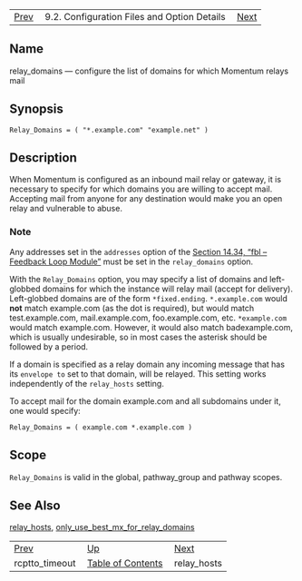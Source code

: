 |     |     |     |
| --- | --- | --- |
| [Prev](conf.ref.rcptto_timeout)  | 9.2. Configuration Files and Option Details |  [Next](conf.ref.relay_hosts.php) |

<a name="conf.ref.relay_domains"></a>
## Name

relay_domains — configure the list of domains for which Momentum relays mail

## Synopsis

`Relay_Domains = ( "*.example.com" "example.net" )`

<a name="idp11096080"></a>
## Description

When Momentum is configured as an inbound mail relay or gateway, it is necessary to specify for which domains you are willing to accept mail. Accepting mail from anyone for any destination would make you an open relay and vulnerable to abuse.

### Note

Any addresses set in the `addresses` option of the [Section 14.34, “fbl – Feedback Loop Module”](modules.fbl "14.34. fbl – Feedback Loop Module") must be set in the `relay_domains` option.

With the `Relay_Domains` option, you may specify a list of domains and left-globbed domains for which the instance will relay mail (accept for delivery). Left-globbed domains are of the form `*fixed.ending`. `*.example.com` would **not** match example.com (as the dot is required), but would match test.example.com, mail.example.com, foo.example.com, etc. `*example.com` would match example.com. However, it would also match badexample.com, which is usually undesirable, so in most cases the asterisk should be followed by a period.

If a domain is specified as a relay domain any incoming message that has its `envelope to` set to that domain, will be relayed. This setting works independently of the `relay_hosts` setting.

To accept mail for the domain example.com and all subdomains under it, one would specify:

`Relay_Domains = ( example.com *.example.com )`<a name="idp11106560"></a>
## Scope

`Relay_Domains` is valid in the global, pathway_group and pathway scopes.

<a name="idp11109056"></a>
## See Also

[relay_hosts](conf.ref.relay_hosts "relay_hosts"), [only_use_best_mx_for_relay_domains](conf.ref.only_use_best_mx_for_relay_domains.php "only_use_best_mx_for_relay_domains")

|     |     |     |
| --- | --- | --- |
| [Prev](conf.ref.rcptto_timeout)  | [Up](conf.ref.files.php) |  [Next](conf.ref.relay_hosts.php) |
| rcptto_timeout  | [Table of Contents](index) |  relay_hosts |
